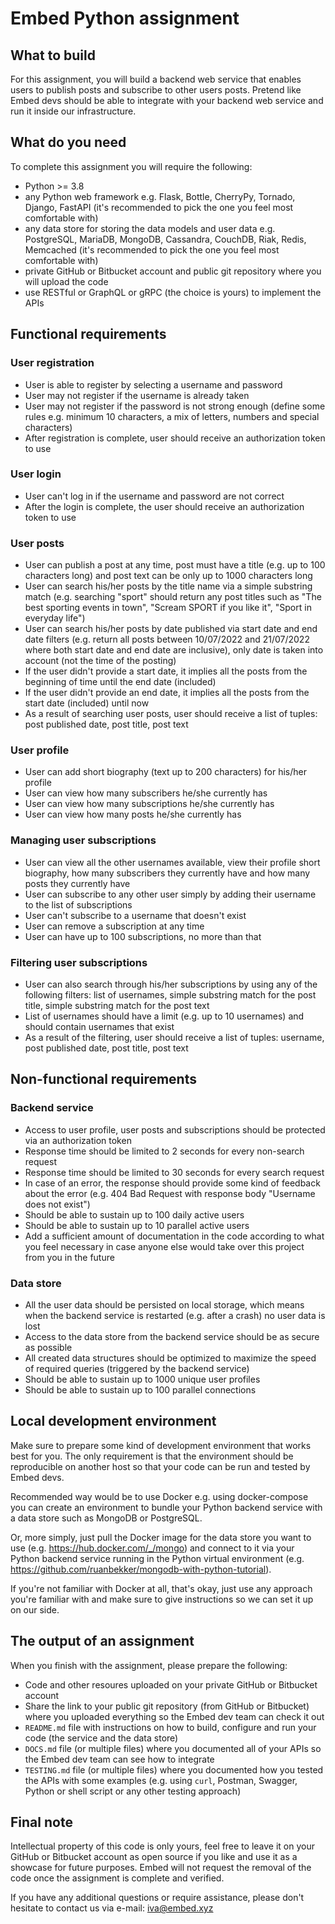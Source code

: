 # Embed Python assignment

## What to build

For this assignment, you will build a backend web service that enables users to publish posts and subscribe to other users posts. Pretend like Embed devs should be able to integrate with your backend web service and run it inside our infrastructure. 

## What do you need

To complete this assignment you will require the following:

* Python >= 3.8
* any Python web framework e.g. Flask, Bottle, CherryPy, Tornado, Django, FastAPI (it's recommended to pick the one you feel most comfortable with)
* any data store for storing the data models and user data e.g. PostgreSQL, MariaDB, MongoDB, Cassandra, CouchDB, Riak, Redis, Memcached (it's recommended to pick the one you feel most comfortable with)
* private GitHub or Bitbucket account and public git repository where you will upload the code
* use RESTful or GraphQL or gRPC (the choice is yours) to implement the APIs

## Functional requirements

### User registration

* User is able to register by selecting a username and password
* User may not register if the username is already taken
* User may not register if the password is not strong enough (define some rules e.g. minimum 10 characters, a mix of letters, numbers and special characters)
* After registration is complete, user should receive an authorization token to use

### User login

* User can't log in if the username and password are not correct
* After the login is complete, the user should receive an authorization token to use

### User posts

* User can publish a post at any time, post must have a title (e.g. up to 100 characters long) and post text can be only up to 1000 characters long
* User can search his/her posts by the title name via a simple substring match (e.g. searching "sport" should return any post titles such as "The best sporting events in town", "Scream SPORT if you like it", "Sport in everyday life")
* User can search his/her posts by date published via start date and end date filters (e.g. return all posts between 10/07/2022 and 21/07/2022 where both start date and end date are inclusive), only date is taken into account (not the time of the posting)
* If the user didn't provide a start date, it implies all the posts from the beginning of time until the end date (included)
* If the user didn't provide an end date, it implies all the posts from the start date (included) until now
* As a result of searching user posts, user should receive a list of tuples: post published date, post title, post text

### User profile

* User can add short biography (text up to 200 characters) for his/her profile
* User can view how many subscribers he/she currently has
* User can view how many subscriptions he/she currently has
* User can view how many posts he/she currently has

### Managing user subscriptions

* User can view all the other usernames available, view their profile short biography, how many subscribers they currently have and how many posts they currently have
* User can subscribe to any other user simply by adding their username to the list of subscriptions
* User can't subscribe to a username that doesn't exist
* User can remove a subscription at any time
* User can have up to 100 subscriptions, no more than that

### Filtering user subscriptions

* User can also search through his/her subscriptions by using any of the following filters: list of usernames, simple substring match for the post title, simple substring match for the post text
* List of usernames should have a limit (e.g. up to 10 usernames) and should contain usernames that exist
* As a result of the filtering, user should receive a list of tuples: username, post published date, post title, post text

## Non-functional requirements

### Backend service

* Access to user profile, user posts and subscriptions should be protected via an authorization token
* Response time should be limited to 2 seconds for every non-search request
* Response time should be limited to 30 seconds for every search request
* In case of an error, the response should provide some kind of feedback about the error (e.g. 404 Bad Request with response body "Username does not exist")
* Should be able to sustain up to 100 daily active users
* Should be able to sustain up to 10 parallel active users
* Add a sufficient amount of documentation in the code according to what you feel necessary in case anyone else would take over this project from you in the future

### Data store

* All the user data should be persisted on local storage, which means when the backend service is restarted (e.g. after a crash) no user data is lost
* Access to the data store from the backend service should be as secure as possible
* All created data structures should be optimized to maximize the speed of required queries (triggered by the backend service)
* Should be able to sustain up to 1000 unique user profiles
* Should be able to sustain up to 100 parallel connections

## Local development environment

Make sure to prepare some kind of development environment that works best for you. The only requirement is that the environment should be reproducible on another host so that your code can be run and tested by Embed devs.

Recommended way would be to use Docker e.g. using docker-compose you can create an environment to bundle your Python backend service with a data store such as MongoDB or PostgreSQL.

Or, more simply, just pull the Docker image for the data store you want to use (e.g. https://hub.docker.com/_/mongo) and connect to it via your Python backend service running in the Python virtual environment (e.g. https://github.com/ruanbekker/mongodb-with-python-tutorial).

If you're not familiar with Docker at all, that's okay, just use any approach you're familiar with and make sure to give instructions so we can set it up on our side.

## The output of an assignment

When you finish with the assignment, please prepare the following:

* Code and other resoures uploaded on your private GitHub or Bitbucket account
* Share the link to your public git repository (from GitHub or Bitbucket) where you uploaded everything so the Embed dev team can check it out
* `README.md` file with instructions on how to build, configure and run your code (the service and the data store)
* `DOCS.md` file (or multiple files) where you documented all of your APIs so the Embed dev team can see how to integrate
* `TESTING.md` file (or multiple files) where you documented how you tested the APIs with some examples (e.g. using `curl`, Postman, Swagger, Python or shell script or any other testing approach)

## Final note

Intellectual property of this code is only yours, feel free to leave it on your GitHub or Bitbucket account as open source if you like and use it as a showcase for future purposes. Embed will not request the removal of the code once the assignment is complete and verified.

If you have any additional questions or require assistance, please don't hesitate to contact us via e-mail: [iva@embed.xyz](iva@embed.xyz)
